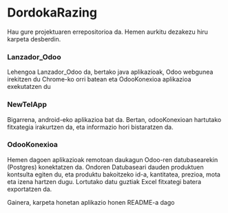 # DordokaRazing

Hau gure projektuaren errepositorioa da. Hemen aurkitu dezakezu hiru karpeta desberdin. 

### Lanzador_Odoo
Lehengoa Lanzador_Odoo da, bertako java aplikazioak, Odoo webgunea irekitzen du Chrome-ko orri batean eta OdooKonexioa aplikazioa exekutatzen du

### NewTelApp
Bigarrena, android-eko aplikazioa bat da. Bertan, odooKonexioan hartutako fitxategia irakurtzen da, eta informazio hori bistaratzen da.

### OdooKonexioa
Hemen dagoen aplikazioak remotoan daukagun Odoo-ren datubasearekin (Postgres) konektatzen da. Ondoren Datubaseari dauden produktuen kontsulta egiten du, eta produktu bakoitzeko id-a, kantitatea, prezioa, mota eta izena hartzen dugu. Lortutako datu guztiak Excel fitxategi batera exportatzen da.

Gainera, karpeta honetan aplikazio honen README-a dago
